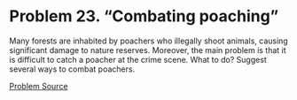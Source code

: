 # Problem 23. “Combating poaching”

Many forests are inhabited by poachers who illegally shoot animals, causing significant damage to nature reserves. Moreover, the main problem is that it is difficult to catch a poacher at the crime scene. What to do? Suggest several ways to combat poachers.

[Problem Source](https://www.trizland.ru/tasks/1651/)
